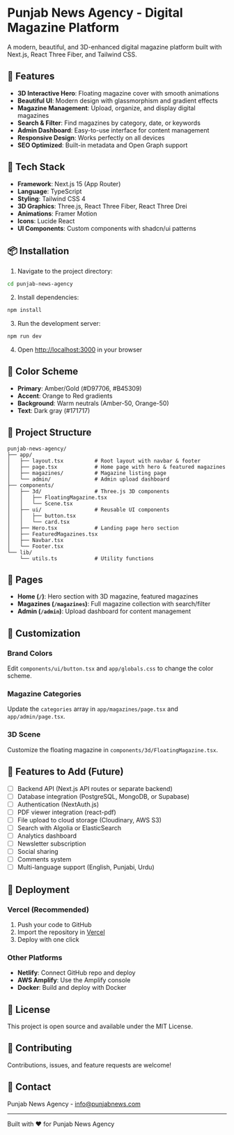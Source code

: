# Punjab News Agency - Digital Magazine Platform

A modern, beautiful, and 3D-enhanced digital magazine platform built with Next.js, React Three Fiber, and Tailwind CSS.

## 🌟 Features

- **3D Interactive Hero**: Floating magazine cover with smooth animations
- **Beautiful UI**: Modern design with glassmorphism and gradient effects
- **Magazine Management**: Upload, organize, and display digital magazines
- **Search & Filter**: Find magazines by category, date, or keywords
- **Admin Dashboard**: Easy-to-use interface for content management
- **Responsive Design**: Works perfectly on all devices
- **SEO Optimized**: Built-in metadata and Open Graph support

## 🚀 Tech Stack

- **Framework**: Next.js 15 (App Router)
- **Language**: TypeScript
- **Styling**: Tailwind CSS 4
- **3D Graphics**: Three.js, React Three Fiber, React Three Drei
- **Animations**: Framer Motion
- **Icons**: Lucide React
- **UI Components**: Custom components with shadcn/ui patterns

## 📦 Installation

1. Navigate to the project directory:
```bash
cd punjab-news-agency
```

2. Install dependencies:
```bash
npm install
```

3. Run the development server:
```bash
npm run dev
```

4. Open [http://localhost:3000](http://localhost:3000) in your browser

## 🎨 Color Scheme

- **Primary**: Amber/Gold (#D97706, #B45309)
- **Accent**: Orange to Red gradients
- **Background**: Warm neutrals (Amber-50, Orange-50)
- **Text**: Dark gray (#171717)

## 📁 Project Structure

```
punjab-news-agency/
├── app/
│   ├── layout.tsx          # Root layout with navbar & footer
│   ├── page.tsx            # Home page with hero & featured magazines
│   ├── magazines/          # Magazine listing page
│   └── admin/              # Admin upload dashboard
├── components/
│   ├── 3d/                 # Three.js 3D components
│   │   ├── FloatingMagazine.tsx
│   │   └── Scene.tsx
│   ├── ui/                 # Reusable UI components
│   │   ├── button.tsx
│   │   └── card.tsx
│   ├── Hero.tsx            # Landing page hero section
│   ├── FeaturedMagazines.tsx
│   ├── Navbar.tsx
│   └── Footer.tsx
└── lib/
    └── utils.ts            # Utility functions
```

## 🎯 Pages

- **Home (`/`)**: Hero section with 3D magazine, featured magazines
- **Magazines (`/magazines`)**: Full magazine collection with search/filter
- **Admin (`/admin`)**: Upload dashboard for content management

## 🔧 Customization

### Brand Colors
Edit `components/ui/button.tsx` and `app/globals.css` to change the color scheme.

### Magazine Categories
Update the `categories` array in `app/magazines/page.tsx` and `app/admin/page.tsx`.

### 3D Scene
Customize the floating magazine in `components/3d/FloatingMagazine.tsx`.

## 📱 Features to Add (Future)

- [ ] Backend API (Next.js API routes or separate backend)
- [ ] Database integration (PostgreSQL, MongoDB, or Supabase)
- [ ] Authentication (NextAuth.js)
- [ ] PDF viewer integration (react-pdf)
- [ ] File upload to cloud storage (Cloudinary, AWS S3)
- [ ] Search with Algolia or ElasticSearch
- [ ] Analytics dashboard
- [ ] Newsletter subscription
- [ ] Social sharing
- [ ] Comments system
- [ ] Multi-language support (English, Punjabi, Urdu)

## 🚀 Deployment

### Vercel (Recommended)

1. Push your code to GitHub
2. Import the repository in [Vercel](https://vercel.com)
3. Deploy with one click

### Other Platforms

- **Netlify**: Connect GitHub repo and deploy
- **AWS Amplify**: Use the Amplify console
- **Docker**: Build and deploy with Docker

## 📄 License

This project is open source and available under the MIT License.

## 🤝 Contributing

Contributions, issues, and feature requests are welcome!

## 📧 Contact

Punjab News Agency - info@punjabnews.com

---

Built with ❤️ for Punjab News Agency
